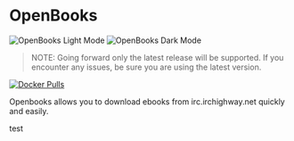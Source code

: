 # OpenBooks

![OpenBooks Light Mode](https://github.com/evan-buss/openbooks/blob/master/.github/home_v3.png?raw=true#only-light)
![OpenBooks Dark Mode](https://github.com/evan-buss/openbooks/blob/master/.github/home_v3_dark.png?raw=true#only-dark)

> NOTE: Going forward only the latest release will be supported. If you encounter any issues, be sure you are using the latest version.

[![Docker Pulls](https://img.shields.io/docker/pulls/evanbuss/openbooks.svg)](https://hub.docker.com/r/evanbuss/openbooks/)

Openbooks allows you to download ebooks from irc.irchighway.net quickly and easily.

test
